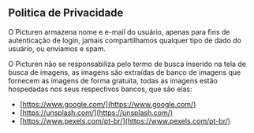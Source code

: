 ## Politica de Privacidade

O Picturen armazena nome e e-mail do usuário, apenas para fins de autenticação de login, jamais compartilhamos qualquer tipo de dado do usuário, ou enviamos e spam.

O Picturen não se responsabiliza pelo termo de busca inserido na tela de busca de imagens, as imagens são extraídas de banco de imagens que fornecem as imagens de forma gratuita, todas as imagens estão hospedadas nos seus respectivos bancos, que são elas:

 - [https://www.google.com/](https://www.google.com/)
 - [https://unsplash.com/](https://unsplash.com/)
 - [https://www.pexels.com/pt-br/](https://www.pexels.com/pt-br/)
